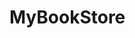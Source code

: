 # MyBookStore

<!-- This app is mainly intended for book-keepers in the bookstore. Right now in the market there is no Generic app available for managing their books inventory and renting functionalities. Even though many book-keepers are going with website development it is very costly and moreover it will not be ready from day1. This app helps in Managing book inventory, Renting books, taking user feedback, etc. This will be very user friendly, easy to use and understand. 

	
    Activities that will be created and what their intended purpose is.

1.	Book-keeper Login using Email Authentication
2.	Home Screen (3,4,5,6,7 these are available from home screen)
3.	Find Book with details/ Update Book - return one book with details
4.	Show My Inventory -  Returns List of Inventory (available books, )
5.	Show Rented Books -  Returns List of Rented Books
6.	Show Latest books - Returns books added  in last 7 days
7.	Open Rental System  
a.	Rent book - Customer name, Due Date, PhoneNumber, Book Name
b.	Return book - Return Date, Rating, Rent Again 	
8.	LogOut button
 -->
	